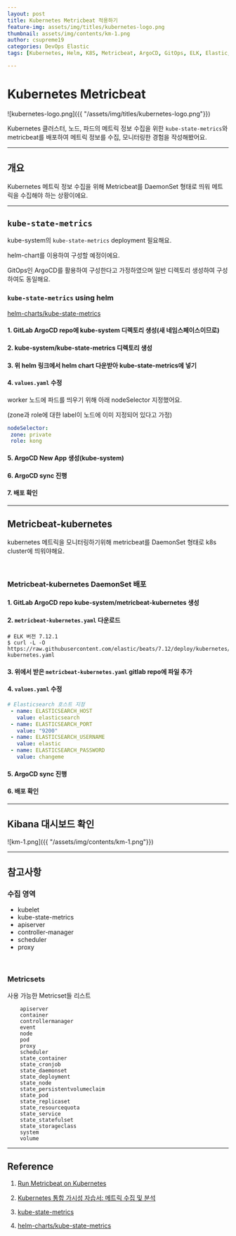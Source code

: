 ```yaml
---
layout: post
title: Kubernetes Metricbeat 적용하기
feature-img: assets/img/titles/kubernetes-logo.png
thumbnail: assets/img/contents/km-1.png
author: csupreme19
categories: DevOps Elastic
tags: [Kubernetes, Helm, K8S, Metricbeat, ArgoCD, GitOps, ELK, Elastic, Elasticsearch, Metric, Monitoring, Observability]

---
```


# Kubernetes Metricbeat

![kubernetes-logo.png]({{ "/assets/img/titles/kubernetes-logo.png"}})

Kubernetes 클러스터, 노드, 파드의 메트릭 정보 수집을 위한 `kube-state-metrics`와 metricbeat를 배포하여 메트릭 정보를 수집, 모니터링한 경험을 작성해봤어요.

---

## 개요

Kubernetes 메트릭 정보 수집을 위해 Metricbeat를 DaemonSet 형태로 띄워 메트릭을 수집해야 하는 상황이에요.


---
## `kube-state-metrics`
kube-system의 `kube-state-metrics` deployment 필요해요.

helm-chart를 이용하여 구성할 예정이에요.

GitOps인 ArgoCD를 활용하여 구성한다고 가정하였으며 일반 디렉토리 생성하여 구성하여도 동일해요.

### `kube-state-metrics` using helm

[helm-charts/kube-state-metrics](https://github.com/prometheus-community/helm-charts/tree/main/charts/kube-state-metrics)

#### 1. GitLab ArgoCD repo에 kube-system 디렉토리 생성(새 네임스페이스이므로)

#### 2. kube-system/kube-state-metrics 디렉토리 생성

#### 3. 위 helm 링크에서 helm chart 다운받아 kube-state-metrics에 넣기

#### 4. `values.yaml` 수정

worker 노드에 파드를 띄우기 위해 아래 nodeSelector 지정했어요.

(zone과 role에 대한 label이 노드에 이미 지정되어 있다고 가정)

```yaml
nodeSelector:
 zone: private
 role: kong
```

#### 5. ArgoCD New App 생성(kube-system)

#### 6. ArgoCD sync 진행

#### 7. 배포 확인

---
## Metricbeat-kubernetes

kubernetes 메트릭을 모니터링하기위해 metricbeat를 DaemonSet 형태로 k8s cluster에 띄워야해요.

<br>

### Metricbeat-kubernetes DaemonSet 배포

#### 1. GitLab ArgoCD repo kube-system/metricbeat-kubernetes 생성

#### 2. `metricbeat-kubernetes.yaml` 다운로드

```shell
# ELK 버전 7.12.1
$ curl -L -O    https://raw.githubusercontent.com/elastic/beats/7.12/deploy/kubernetes/metricbeat-kubernetes.yaml
```

#### 3. 위에서 받은 `metricbeat-kubernetes.yaml` gitlab repo에 파일 추가

#### 4. `values.yaml` 수정

```yaml
# Elasticsearch 호스트 지정
 - name: ELASTICSEARCH_HOST
   value: elasticsearch
 - name: ELASTICSEARCH_PORT
   value: "9200"
 - name: ELASTICSEARCH_USERNAME
   value: elastic
 - name: ELASTICSEARCH_PASSWORD
   value: changeme
```

#### 5. ArgoCD sync 진행

#### 6. 배포 확인

---
## Kibana 대시보드 확인

![km-1.png]({{ "/assets/img/contents/km-1.png"}})

---
## 참고사항

### 수집 영역
  - kubelet
  - kube-state-metrics
  - apiserver
  - controller-manager
  - scheduler
  - proxy

<br>

### Metricsets
사용 가능한 Metricset들 리스트
```
    apiserver
    container
    controllermanager
    event
    node
    pod
    proxy
    scheduler
    state_container
    state_cronjob
    state_daemonset
    state_deployment
    state_node
    state_persistentvolumeclaim
    state_pod
    state_replicaset
    state_resourcequota
    state_service
    state_statefulset
    state_storageclass
    system
    volume
```


---

## Reference

1. [Run Metricbeat on Kubernetes](https://www.elastic.co/guide/en/beats/metricbeat/current/running-on-kubernetes.html)

2. [Kubernetes 통합 가시성 자습서: 메트릭 수집 및 분석](https://www.elastic.co/kr/blog/kubernetes-observability-tutorial-k8s-metrics-collection-and-analysis)
3. [kube-state-metrics](https://github.com/kubernetes/kube-state-metrics#kubernetes-deployment)
4. [helm-charts/kube-state-metrics](https://github.com/prometheus-community/helm-charts/tree/main/charts/kube-state-metrics)